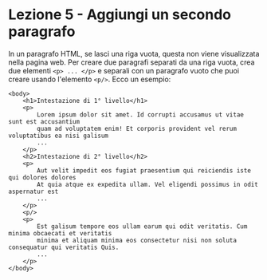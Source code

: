 # Lezione 5 - Aggiungi un secondo paragrafo

In un paragrafo HTML, se lasci una riga vuota, questa non viene visualizzata nella pagina web. Per creare due paragrafi separati da una riga vuota, crea due elementi ```<p> ... </p>``` e separali con un paragrafo vuoto che puoi creare usando l'elemento ```<p/>```. Ecco un esempio:

```
<body>
    <h1>Intestazione di 1° livello</h1>
    <p>
        Lorem ipsum dolor sit amet. Id corrupti accusamus ut vitae sunt est accusantium 
        quam ad voluptatem enim! Et corporis provident vel rerum voluptatibus ea nisi galisum
        ...
    </p>
    <h2>Intestazione di 2° livello</h2>
    <p>
        Aut velit impedit eos fugiat praesentium qui reiciendis iste qui dolores dolores 
        At quia atque ex expedita ullam. Vel eligendi possimus in odit aspernatur est
        ...
    </p>
    <p/>
    <p>
        Est galisum tempore eos ullam earum qui odit veritatis. Cum minima obcaecati et veritatis 
        minima et aliquam minima eos consectetur nisi non soluta consequatur qui veritatis Quis. 
        ...
    </p>
</body>
```
